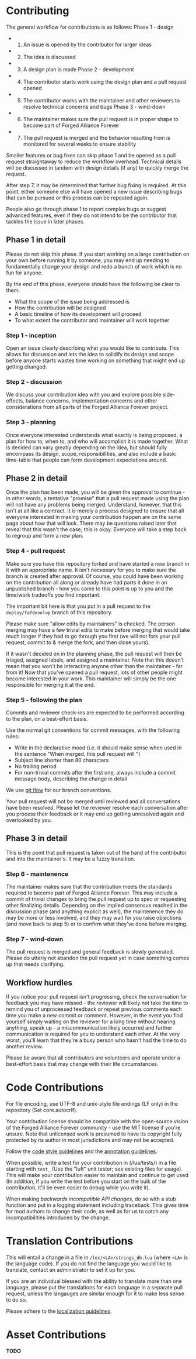 # Contributing

The general workflow for contributions is as follows:
Phase 1 - design
- 1. An issue is opened by the contributor for larger ideas
- 2. The idea is discussed
- 3. A design plan is made
Phase 2 - development
- 4. The contributor starts work using the design plan and a pull request opened
- 5. The contributor works with the maintainer and other reviewers to resolve technical concerns and bugs
Phase 3 - wind-down
- 6. The maintainer makes sure the pull request is in proper shape to become part of Forged Alliance Forever
- 7. The pull request is merged and the behavior resulting from is monitored for several weeks to ensure stability

Smaller features or bug fixes can skip phase 1 and be opened as a pull request straightaway to reduce the workflow overhead.
Technical details will be discussed in tandem with design details (if any) to quickly merge the request.

After step 7, it may be determined that further bug fixing is required.
At this point, either someone else will have opened a new issue describing bugs that can be pursued or this process can be repeated again.

People also go through phase 1 to report complex bugs or suggest advanced features, even if they do not intend to be the contributor that tackles the issue in later phases.

## Phase 1 in detail

Please do not skip this phase.
If you start working on a large contribution on your own before running it by someone, you may end up needing to fundamentally change your design and redo a bunch of work which is no fun for anyone.

By the end of this phase, everyone should have the following be clear to them:
- What the scope of the issue being addressed is
- How the contribution will be designed
- A basic timeline of how its development will proceed
- To what extent the contributor and maintainer will work together

### Step 1 - inception

Open an issue clearly describing what you would like to contribute.
This allows for discussion and lets the idea to solidify its design and scope before anyone starts wastes time working on something that might end up getting changed.

### Step 2 - discussion

We discuss your contribution idea with you and explore possible side-effects, balance concerns, implementation concerns and other considerations from all parts of the Forged Alliance Forever project.

### Step 3 - planning

Once everyone interested understands what exactly is being proposed, a plan for how to, when to, and who will accomplish it is made together.
What is decided can vary greatly depending on the idea, but should fully encompass its design, scope, responsibilities, and also include a basic time-table that people can form development expectations around.

## Phase 2 in detail

Once the plan has been made, you will be given the approval to continue - in other words, a tentative "promise" that a pull request made using the plan will not have any problems being merged.
Understand, however, that this isn't at all like a contract.
It is merely a process designed to ensure that all everyone interested in making your contribution happen are on the same page about how that will look.
There may be questions raised later that reveal that this wasn't the case; this is okay.
Everyone will take a step back to regroup and form a new plan.

### Step 4 - pull request

Make sure you have this repository forked and have started a new branch in it with an appropriate name.
It isn't necessary for you to make sure the branch is created after approval.
Of course, you could have been working on the contribution all along or already have had parts it done in an unpublished branch - how you came to this point is up to you and the time/work tradeoffs you find important.

The important bit here is that you put in a pull request to the `deploy/fafdevelop` branch of this repository.

Please make sure "allow edits by maintainers" is checked.
The person merging may have a few trivial edits to make before merging that would take much longer if they had to go through you first (we will not fork your pull request, commit to & merge the fork, and then close yours).

If it wasn't decided on in the planning phase, the pull request will then be triaged, assigned labels, and assigned a maintainer.
Note that this doesn't mean that you won't be interacting anyone other than the maintainer - far from it!
Now that you've opened a pull request, lots of other people might become interested in your work.
This maintainer will simply be the one responsible for merging it at the end.

### Step 5 - following the plan

Commits and reviewer check-ins are expected to be performed according to the plan, on a best-effort basis.

Use the normal git conventions for commit messages, with the following rules:
  - Write in the declarative mood (i.e. it should make sense when used in the sentence "When merged, this pull request will <message>")
  - Subject line shorter than 80 characters
  - No trailing period
  - For non-trivial commits after the first one, always include a commit message body, describing the change in detail

We use [git flow](http://nvie.com/posts/a-successful-git-branching-model/) for our branch conventions.

Your pull request will not be merged until reviewed and all conversations have been resolved.
Please let the reviewer resolve each conversation after you process their feedback or it may end up getting unresolved again and overlooked by you.

## Phase 3 in detail

This is the point that pull request is taken out of the hand of the contributor and into the maintainer's.
It may be a fuzzy transition.

### Step 6 - maintenence

The maintainer makes sure that the contribution meets the standards required to become part of Forged Alliance Forever.
This may include a commit of trivial changes to bring the pull request up to spec or requesting other finalizing details.
Depending on the implied consensus reached in the discussion phase (and anything explicit as well), the maintenence they do may be more or less involved, and they may wait for you raise objections (and move back to step 5) or to confirm what they've done before merging.

### Step 7 - wind-down

The pull request is merged and general feedback is slowly generated.
Please do utterly not abandon the pull request yet in case something comes up that needs clarifying.

## Workflow hurdles

If you notice your pull request isn't progressing, check the conversation for feedback you may have missed - the reviewer will likely not take the time to remind you of unprocessed feedback or repeat previous comments each time you make a new commit or comment.
However, in the event you find yourself simply waiting on the reviewer for a long time without hearing anything, speak up - a miscommunication likely occurred and further communication is required for you to understand each other.
At the very worst, you'll learn that they're a busy person who hasn't had the time to do another review.

Please be aware that all contributors are volunteers and operate under a best-effort basis that may change with their life circumstances.

# Code Contributions

For file encoding, use UTF-8 and unix-style file endings (LF only) in the repository (Set core.autocrlf).

Your contribution license should be compatible with the open-source vision of the Forged Alliance Forever community - use the MIT license if you're unsure.
Note that unlicensed work is presumed to have its copyright fully protected by its author in most jurisdictions and may not be accepted.

Follow the [code style guidelines](codestyle.md) and the [annotation guidelines](annotation.md).

When possible, write a test for your contribution in (/lua/tests/) in a file starting with `test_` (Use the "luft" unit tester; see existing files for usage).
This will make your contribution easier to maintain and continue to get used (In addition, if you write the test before you start on the bulk of the contribution, it'll be even easier to debug while you write it).

When making *backwards incompatible API changes*, do so with a stub function and put in a logging statement including traceback.
This gives time for mod authors to change their code, as well as for us to catch any incompatibilities introduced by the change.

# Translation Contributions

This will entail a change in a file in `/loc/<LA>/strings_db.lua` (where `<LA>` is the language code).
If you do not find the language you would like to translate, contact an administrator to set it up for you.

If you are an individual blessed with the ability to translate more than one language, please put the translations for each language in a separate pull request, unless the langauges are similar enough for it to make less sense to do so.

Please adhere to the [localization guidelines](loc/guidelines.md).

# Asset Contributions

**TODO**

